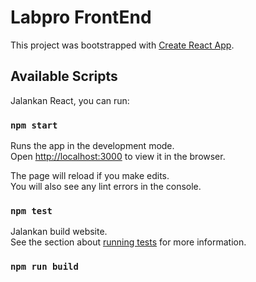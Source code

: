 # Labpro FrontEnd

This project was bootstrapped with [Create React App](https://github.com/facebook/create-react-app).

## Available Scripts

Jalankan React, you can run:

### `npm start`

Runs the app in the development mode.\
Open [http://localhost:3000](http://localhost:3000) to view it in the browser.

The page will reload if you make edits.\
You will also see any lint errors in the console.

### `npm test`

Jalankan build website.\
See the section about [running tests](https://facebook.github.io/create-react-app/docs/running-tests) for more information.

### `npm run build`
